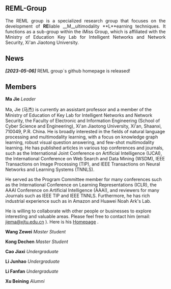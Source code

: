 ## REML-Group

<p align='justify'>The REML group is a specialized research group that focuses on the development of <strong>RE</strong>liable __M__ultimodality **L**earning techniques. It functions as a sub-group within the iMiss Group, which is affiliated with the Ministry of Education Key Lab for Intelligent Networks and Network Security, Xi'an Jiaotong University. </p>

## News

**_[2023-05-06]_** REML group`s github homepage is released!

## Members

**Ma Jie**   _Leader_

Ma, Jie (马杰) is currently an assistant professor and a member of the Ministry of Education of Key Lab for Intelligent Networks and Network Security, the Faculty of Electronic and Information Engineering (School of Cyber Science and Engineering), Xi'an Jiaotong University, Xi'an, Shaanxi, 710049, P.R. China. He is broadly interested in the fields of natural language processing and multimodality learning, with a focus on knowledge graph learning, robust visual question answering, and few-shot multimodality learning. He has published articles in various top conferences and journals, such as the International Joint Conference on Artificial Intelligence (IJCAI), the International Conference on Web Search and Data Mining (WSDM), IEEE Transactions on Image Processing (TIP), and IEEE Transactions on Neural Networks and Learning Systems (TNNLS).

He served as the Program Committee member for many conferences such as the International Conference on Learning Representations (ICLR), the AAAI Conference on Artificial Intelligence (AAAI), and reviewers for many Journals such as IEEE TIP and IEEE TNNLS. Furthermore, he has rich industrial experience such as in Amazon and Huawei Noah Ark's Lab.

He is willing to collaborate with other people or businesses to explore interesting and valuable areas. Please feel free to contact him (email: jiema@xjtu.edu.cn ). Here is his  [Homepage](https://gr.xjtu.edu.cn/web/jiema) .

**Wang Zewei**  _Master Student_

**Kong Dechen**  _Master Student_

**Cao Jiaxi**  _Undergraduate_

**Li Junhao**  _Undergraduate_

**Li Fanfan**  _Undergraduate_

**Xu Beining**  _Alumni_

